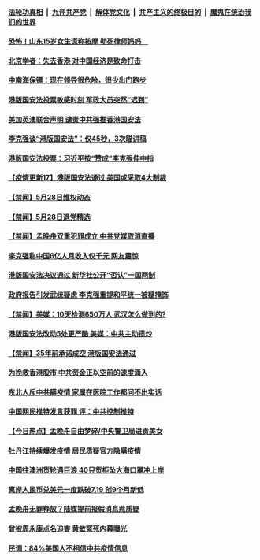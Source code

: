 ####  [法轮功真相](../../../../basic/blob/master/README.md?t=05291531) &nbsp;|&nbsp; [九评共产党](../../../../9ping.md/blob/master/README.md?t=05291531) &nbsp;|&nbsp; [解体党文化](../../../../jtdwh.md/blob/master/README.md?t=05291531)  &nbsp;|&nbsp; [共产主义的终极目的](../../../../gczydzjmd.md/blob/master/README.md?t=05291531) &nbsp;|&nbsp; [魔鬼在统治我们的世界](../../../../mgztzwmdsj.md/blob/master/README.md?t=05291531) 

#### [恐怖！山东15岁女生谎称按摩 勒死律师妈妈　](../pages/prog204/a102858664.md?t=05291531) 

#### [北京学者：失去香港 对中国经济是致命打击](../pages/prog204/a102858655.md?t=05291531) 

#### [中南海保镖：现在领导很危险，很少出门跑步](../pages/prog204/a102858639.md?t=05291531) 

#### [港版国安法投票敏感时刻 军政大员突然“迟到”](../pages/prog204/a102858626.md?t=05291531) 

#### [美加英澳联合声明 谴责中共强推香港国安法](../pages/prog204/a102858545.md?t=05291531) 

#### [李克强谈“港版国安法”：仅45秒，3次瞄讲稿](../pages/prog204/a102858516.md?t=05291531) 

#### [港版国安法投票：习近平按“赞成”李克强伸中指](../pages/prog204/a102858517.md?t=05291531) 

#### [【疫情更新17】港版国安法通过 美国或采取4大制裁](../pages/prog204/a102855105.md?t=05291531) 


#### [【禁闻】5月28日维权动态](../pages/prog204/a102858430.md?t=05291531) 

#### [【禁闻】5月28日退党精选](../pages/prog204/a102858434.md?t=05291531) 

#### [【禁闻】孟晚舟双重犯罪成立 中共党媒取消直播](../pages/prog204/a102858428.md?t=05291531) 

#### [李克强称中国6亿人月收入仅千元 网友震惊](../pages/prog204/a102858264.md?t=05291531) 

#### [港版国安法决议通过 新华社公开“否认”一国两制](../pages/prog204/a102858347.md?t=05291531) 

#### [政府报告引发武统疑虑 李克强重提和平统一被疑掩饰](../pages/prog204/a102858334.md?t=05291531) 

#### [【禁闻】美媒：10天检测650万人 武汉怎么做到的?](../pages/prog204/a102858389.md?t=05291531) 

#### [港版国安法改动5处更严酷 美媒：中共主动揽炒](../pages/prog204/a102858353.md?t=05291531) 

#### [【禁闻】35年前承诺成空 港版国安法通过](../pages/prog204/a102858277.md?t=05291531) 


#### [为挽救香港股市 中共资金正以空前的速度涌入](../pages/prog204/a102858180.md?t=05291531) 

#### [东北人斥中共瞒疫情 家属在医院工作都问不出实话](../pages/prog204/a102857393.md?t=05291531) 

#### [中国网民推特发言获罪 评：中共控制推特](../pages/prog204/a102857974.md?t=05291531) 

#### [【今日热点】孟晚舟自由梦碎/中央警卫局进贡美女](../pages/prog204/a102857947.md?t=05291531) 

#### [牡丹江持续爆发疫情 居民质疑官方隐瞒疫情](../pages/prog204/a102857921.md?t=05291531) 

#### [中国往澳洲货轮遇巨浪 40只货柜坠大海口罩冲上岸](../pages/prog204/a102857885.md?t=05291531) 

#### [离岸人民币兑美元一度跌破7.19 创9个月新低](../pages/prog204/a102857886.md?t=05291531) 

#### [孟晚舟无罪释放？陆媒提前报假消息惹质疑](../pages/prog204/a102857862.md?t=05291531) 

#### [曾被周永康点名迫害 黄敏冤死内幕曝光](../pages/prog204/a102857867.md?t=05291531) 

#### [民调：84%美国人不相信中共疫情信息](../pages/prog204/a102857803.md?t=05291531) 

